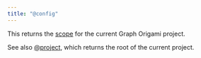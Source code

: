 ```yaml
---
title: "@config"
---
```


This returns the [scope](scope.html) for the current Graph Origami project.

See also [@project](@project.html), which returns the root of the current project.
